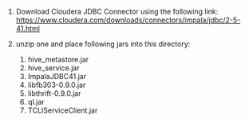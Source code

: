 1. Download Cloudera JDBC Connector using the following link:
https://www.cloudera.com/downloads/connectors/impala/jdbc/2-5-41.html

1. unzip one and place following jars into this directory:
   1. hive_metastore.jar
   1. hive_service.jar
   1. ImpalaJDBC41.jar
   1. libfb303-0.9.0.jar
   1. libthrift-0.9.0.jar
   1. ql.jar
   1. TCLIServiceClient.jar
   